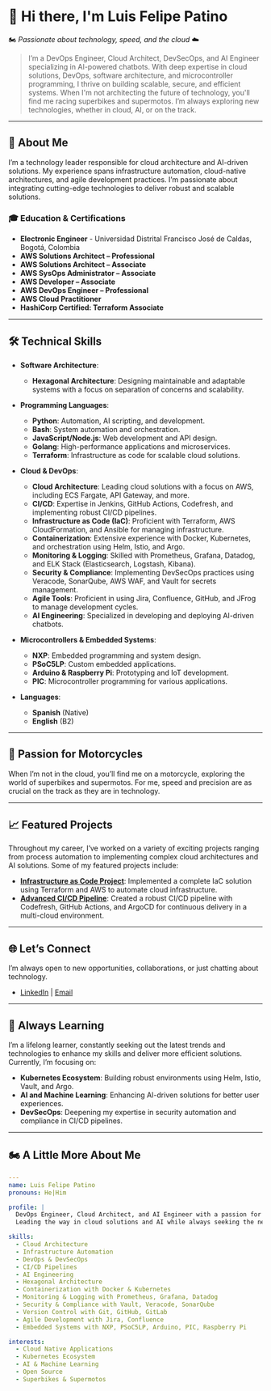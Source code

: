 # 👋 Hi there, I'm Luis Felipe Patino
🏍️ _Passionate about technology, speed, and the cloud_ ☁️

> I’m a DevOps Engineer, Cloud Architect, DevSecOps, and AI Engineer specializing in AI-powered chatbots. With deep expertise in cloud solutions, DevOps, software architecture, and microcontroller programming, I thrive on building scalable, secure, and efficient systems. When I'm not architecting the future of technology, you'll find me racing superbikes and supermotos. I’m always exploring new technologies, whether in cloud, AI, or on the track.

---

## 🚀 About Me

I’m a technology leader responsible for cloud architecture and AI-driven solutions. My experience spans infrastructure automation, cloud-native architectures, and agile development practices. I’m passionate about integrating cutting-edge technologies to deliver robust and scalable solutions.

### 🎓 Education & Certifications

- **Electronic Engineer** - Universidad Distrital Francisco José de Caldas, Bogotá, Colombia
- **AWS Solutions Architect – Professional**
- **AWS Solutions Architect – Associate**
- **AWS SysOps Administrator – Associate**
- **AWS Developer – Associate**
- **AWS DevOps Engineer – Professional**
- **AWS Cloud Practitioner**
- **HashiCorp Certified: Terraform Associate**

---

## 🛠️ Technical Skills

- **Software Architecture**:
  - **Hexagonal Architecture**: Designing maintainable and adaptable systems with a focus on separation of concerns and scalability.
  
- **Programming Languages**:
  - **Python**: Automation, AI scripting, and development.
  - **Bash**: System automation and orchestration.
  - **JavaScript/Node.js**: Web development and API design.
  - **Golang**: High-performance applications and microservices.
  - **Terraform**: Infrastructure as code for scalable cloud solutions.

- **Cloud & DevOps**:
  - **Cloud Architecture**: Leading cloud solutions with a focus on AWS, including ECS Fargate, API Gateway, and more.
  - **CI/CD**: Expertise in Jenkins, GitHub Actions, Codefresh, and implementing robust CI/CD pipelines.
  - **Infrastructure as Code (IaC)**: Proficient with Terraform, AWS CloudFormation, and Ansible for managing infrastructure.
  - **Containerization**: Extensive experience with Docker, Kubernetes, and orchestration using Helm, Istio, and Argo.
  - **Monitoring & Logging**: Skilled with Prometheus, Grafana, Datadog, and ELK Stack (Elasticsearch, Logstash, Kibana).
  - **Security & Compliance**: Implementing DevSecOps practices using Veracode, SonarQube, AWS WAF, and Vault for secrets management.
  - **Agile Tools**: Proficient in using Jira, Confluence, GitHub, and JFrog to manage development cycles.
  - **AI Engineering**: Specialized in developing and deploying AI-driven chatbots.

- **Microcontrollers & Embedded Systems**:
  - **NXP**: Embedded programming and system design.
  - **PSoC5LP**: Custom embedded applications.
  - **Arduino & Raspberry Pi**: Prototyping and IoT development.
  - **PIC**: Microcontroller programming for various applications.

- **Languages**:
  - **Spanish** (Native)
  - **English** (B2)

---

## 🏁 Passion for Motorcycles

When I’m not in the cloud, you’ll find me on a motorcycle, exploring the world of superbikes and supermotos. For me, speed and precision are as crucial on the track as they are in technology.

---

## 📈 Featured Projects

Throughout my career, I’ve worked on a variety of exciting projects ranging from process automation to implementing complex cloud architectures and AI solutions. Some of my featured projects include:

- **[Infrastructure as Code Project](#)**: Implemented a complete IaC solution using Terraform and AWS to automate cloud infrastructure.
- **[Advanced CI/CD Pipeline](#)**: Created a robust CI/CD pipeline with Codefresh, GitHub Actions, and ArgoCD for continuous delivery in a multi-cloud environment.

---

## 🌐 Let’s Connect

I’m always open to new opportunities, collaborations, or just chatting about technology.

- [LinkedIn](https://www.linkedin.com/in/luis-felipepl/) | [Email](mailto:luisfelipepatino@outlook.com)

---

## 🧠 Always Learning

I’m a lifelong learner, constantly seeking out the latest trends and technologies to enhance my skills and deliver more efficient solutions. Currently, I’m focusing on:

- **Kubernetes Ecosystem**: Building robust environments using Helm, Istio, Vault, and Argo.
- **AI and Machine Learning**: Enhancing AI-driven solutions for better user experiences.
- **DevSecOps**: Deepening my expertise in security automation and compliance in CI/CD pipelines.

---

## 🏍️ A Little More About Me

```yaml
---
name: Luis Felipe Patino
pronouns: He|Him

profile: |
  DevOps Engineer, Cloud Architect, and AI Engineer with a passion for high-performance motorcycles.
  Leading the way in cloud solutions and AI while always seeking the next big race on the track.

skills:
  - Cloud Architecture
  - Infrastructure Automation
  - DevOps & DevSecOps
  - CI/CD Pipelines
  - AI Engineering
  - Hexagonal Architecture
  - Containerization with Docker & Kubernetes
  - Monitoring & Logging with Prometheus, Grafana, Datadog
  - Security & Compliance with Vault, Veracode, SonarQube
  - Version Control with Git, GitHub, GitLab
  - Agile Development with Jira, Confluence
  - Embedded Systems with NXP, PSoC5LP, Arduino, PIC, Raspberry Pi

interests:
  - Cloud Native Applications
  - Kubernetes Ecosystem
  - AI & Machine Learning
  - Open Source
  - Superbikes & Supermotos

```
